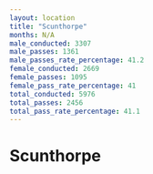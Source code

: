 ```yaml
---
layout: location
title: "Scunthorpe"
months: N/A
male_conducted: 3307
male_passes: 1361
male_passes_rate_percentage: 41.2
female_conducted: 2669
female_passes: 1095
female_pass_rate_percentage: 41
total_conducted: 5976
total_passes: 2456
total_pass_rate_percentage: 41.1
---
```


# Scunthorpe
